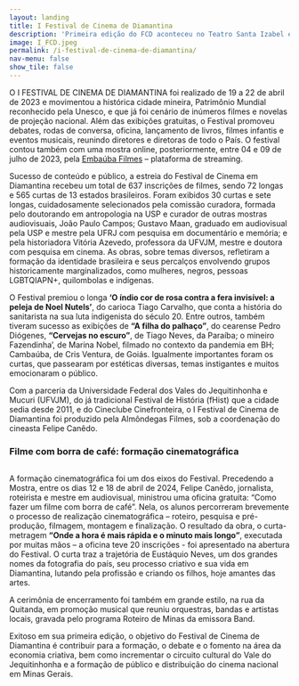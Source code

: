 ```yaml
---
layout: landing
title: I Festival de Cinema de Diamantina
description: 'Primeira edição do FCD aconteceu no Teatro Santa Izabel e teve mais de 680 filmes inscritos.'
image: I_FCD.jpeg
permalink: /i-festival-de-cinema-de-diamantina/
nav-menu: false
show_tile: false
---
```


<!-- Main -->
<div id="main">

<!-- One -->
<section id="one">
	<div class="inner">
		<!-- <header class="major">
			<h2>Cine Diamante</h2>
		</header> -->
		<!-- <p><strong><em>Mostra competitiva de 2023, com mais de 600 filmes inscritos, aconteceu no Teatro Municipal Santa Izabel e foi encerrada com premiação durante show na rua da Quitanda</em></strong></p> -->
		<p>O I FESTIVAL DE CINEMA DE DIAMANTINA foi realizado de 19 a 22 de abril de 2023 e movimentou a histórica cidade mineira, Patrimônio Mundial reconhecido pela Unesco, e que já foi cenário de inúmeros filmes e novelas de projeção nacional. Além das exibições gratuitas, o Festival promoveu debates, rodas de conversa, oficina, lançamento de livros, filmes infantis e eventos musicais, reunindo diretores e diretoras de todo o País.  O festival contou também com uma mostra online, posteriormente, entre 04 e 09 de julho de 2023, pela <a href="https://embaubafilmes.com.br/" target="_blank">Embaúba Filmes</a> – plataforma de streaming.</p>
		<p>Sucesso de conteúdo e público, a estreia do Festival de Cinema em Diamantina recebeu um total de 637 inscrições de filmes, sendo 72 longas e 565 curtas de 13 estados brasileiros. Foram exibidos 30 curtas e sete longas, cuidadosamente selecionados pela comissão curadora, formada pelo doutorando em antropologia na USP e curador de outras mostras audiovisuais, João Paulo Campos; Gustavo Maan, graduado em audiovisual pela USP e mestre pela UFRJ com pesquisa em documentário e memória; e pela historiadora Vitória Azevedo, professora da UFVJM, mestre e doutora com pesquisa em cinema. As obras, sobre temas diversos, refletiram a formação da identidade brasileira e seus percalços envolvendo grupos historicamente marginalizados, como mulheres, negros, pessoas LGBTQIAPN+, quilombolas e indígenas.</p>
		<p>O Festival premiou o longa <strong>‘O índio cor de rosa contra a fera invisível: a peleja de Noel Nutels’</strong>, do carioca Tiago Carvalho, que conta a história do sanitarista na sua luta indigenista do século 20.  Entre outros, também tiveram sucesso as exibições de <strong>“A filha do palhaço”</strong>, do cearense Pedro Diógenes, <strong>“Cervejas no escuro”</strong>, de Tiago Neves, da Paraíba; o mineiro Fazendinha’, de Marina Nobel, filmado no contexto da pandemia em BH; Cambaúba, de Cris Ventura, de Goiás. Igualmente importantes foram os curtas, que passearam por estéticas diversas, temas instigantes e muitos emocionaram o público.</p>
		<p>Com a parceria da Universidade Federal dos Vales do Jequitinhonha e Mucuri (UFVJM), do já tradicional Festival de História (fHist) que a cidade sedia desde 2011, e do Cineclube Cinefronteira, o I Festival de Cinema de Diamantina foi produzido pela Almôndegas Filmes, sob a coordenação do cineasta Felipe Canêdo.</p>
		<h3>Filme com borra de café: formação cinematográfica</h3>
		<div class="box alt">
			<div class="row 75% uniform">
				<div class="4u"><span class="image fit"><img src="{{ site.images_path }}/I_FCD_Oficinas/I_FCD_Oficina_Borra_de_Cafe(1).jpeg" alt="" /></span></div>
				<div class="4u"><span class="image fit"><img src="{{ site.images_path }}/I_FCD_Oficinas/I_FCD_Oficina_Borra_de_Cafe(2).jpeg" alt="" /></span></div>
				<div class="4u"><span class="image fit"><img src="{{ site.images_path }}/I_FCD_Oficinas/I_FCD_Oficina_Borra_de_Cafe(3).jpeg" alt="" /></span></div>
				<!-- Break -->
				<div class="4u"><span class="image fit"><img src="{{ site.images_path }}/I_FCD_Oficinas/I_FCD_Oficina_Borra_de_Cafe(4).jpeg" alt="" /></span></div>
				<div class="4u"><span class="image fit"><img src="{{ site.images_path }}/I_FCD_Oficinas/I_FCD_Oficina_Borra_de_Cafe(5).jpeg" alt="" /></span></div>
			</div>
		</div>
		<p>A formação cinematográfica foi um dos eixos do Festival. Precedendo a Mostra, entre os dias 12 e 18 de abril de 2024, Felipe Canêdo, jornalista, roteirista e mestre em audiovisual, ministrou uma oficina gratuita: “Como fazer um filme com borra de café”. Nela, os alunos percorreram brevemente o processo de realização cinematográfica – roteiro, pesquisa e pré-produção, filmagem, montagem e finalização. O resultado da obra, o curta-metragem <strong>“Onde a hora é mais rápida e o minuto mais longo”</strong>, executada por muitas mãos – a oficina teve 20 inscrições - foi apresentado na abertura do Festival. O curta traz a trajetória de Eustáquio Neves, um dos grandes nomes da fotografia do país, seu processo criativo e sua vida em Diamantina, lutando pela profissão e criando os filhos, hoje amantes das artes.</p>
		<p>A cerimônia de encerramento foi também em grande estilo, na rua da Quitanda, em promoção musical que reuniu orquestras, bandas e artistas locais, gravada pelo programa Roteiro de Minas da emissora Band.</p>
		<p>Exitoso em sua primeira edição, o objetivo do Festival de Cinema de Diamantina é contribuir para a formação, o debate e o fomento na área da economia criativa, bem como incrementar o circuito cultural do Vale do Jequitinhonha e a formação de público e distribuição do cinema nacional em Minas Gerais.</p>
	</div>
</section>


</div>
